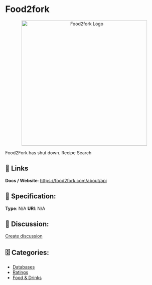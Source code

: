 # Food2fork
<p align="center">
    <img width="400" src="https://raw.githubusercontent.com/apis-list/apis-list/main/apis/food2fork/logo_256x256.png" alt="Food2fork Logo"/>
</p>

Food2Fork has shut down. Recipe Search

##  🔗 Links
**Docs / Website**: https://food2fork.com/about/api

## 🧬 Specification:
**Type**:  N/A 
**URI**:  N/A 

## 💬 Discussion:
[Create discussion](https://github.com/apis-list/apis-list/discussions/new)

## 🗄️ Categories:
- [Databases](https://github.com/apis-list/apis-list#databases)
- [Ratings](https://github.com/apis-list/apis-list#ratings)
- [Food & Drinks](https://github.com/apis-list/apis-list#food-and-drinks)



